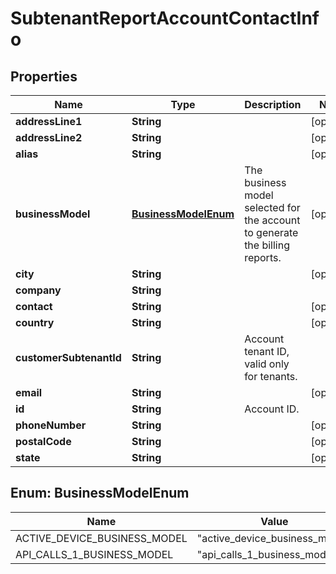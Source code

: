 
# SubtenantReportAccountContactInfo

## Properties
Name | Type | Description | Notes
------------ | ------------- | ------------- | -------------
**addressLine1** | **String** |  |  [optional]
**addressLine2** | **String** |  |  [optional]
**alias** | **String** |  |  [optional]
**businessModel** | [**BusinessModelEnum**](#BusinessModelEnum) | The business model selected for the account to generate the billing reports. |  [optional]
**city** | **String** |  |  [optional]
**company** | **String** |  | 
**contact** | **String** |  |  [optional]
**country** | **String** |  |  [optional]
**customerSubtenantId** | **String** | Account tenant ID, valid only for tenants. | 
**email** | **String** |  |  [optional]
**id** | **String** | Account ID. | 
**phoneNumber** | **String** |  |  [optional]
**postalCode** | **String** |  |  [optional]
**state** | **String** |  |  [optional]


<a name="BusinessModelEnum"></a>
## Enum: BusinessModelEnum
Name | Value
---- | -----
ACTIVE_DEVICE_BUSINESS_MODEL | &quot;active_device_business_model&quot;
API_CALLS_1_BUSINESS_MODEL | &quot;api_calls_1_business_model&quot;



